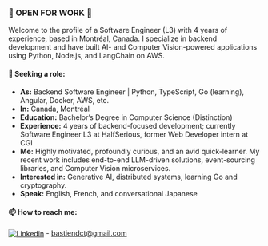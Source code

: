 ### 🔭 OPEN FOR WORK 🔭

Welcome to the profile of a Software Engineer (L3) with 4 years of experience, based in Montréal, Canada. I specialize in backend development and have built AI- and Computer Vision-powered applications using Python, Node.js, and LangChain on AWS.

#### 🔎 Seeking a role:
- **As:** Backend Software Engineer | Python, TypeScript, Go (learning), Angular, Docker, AWS, etc.
- **In:** Canada, Montréal
- **Education:** Bachelor’s Degree in Computer Science (Distinction)
- **Experience:** 4 years of backend-focused development; currently Software Engineer L3 at HalfSerious, former Web Developer intern at CGI
- **Me:** Highly motivated, profoundly curious, and an avid quick-learner. My recent work includes end-to-end LLM-driven solutions, event-sourcing libraries, and Computer Vision microservices.
- **Interested in:** Generative AI, distributed systems, learning Go and cryptography.
- **Speak:** English, French, and conversational Japanese

#### 📫 How to reach me:
<a href="https://www.linkedin.com/in/bastiendct/"><img align="center" alt="Linkedin" src="https://img.shields.io/badge/linkedin-%230077B5.svg?&style=for-the-badge&logo=linkedin&logoColor=white"/></a> - [bastiendct@gmail.com](mailto:bastiendct@gmail.com)  


<!--
**bo0st3r/bo0st3r** is a ✨ _special_ ✨ repository because its `README.md` (this file) appears on your GitHub profile.

Here are some ideas to get you started:

- 🔭 I’m currently working on ...
- 🌱 I’m currently learning ...
- 👯 I’m looking to collaborate on ...
- 🤔 I’m looking for help with ...
- 💬 Ask me about ...
- 📫 How to reach me: ...
- 😄 Pronouns: ...
- ⚡ Fun fact: ...
-->
